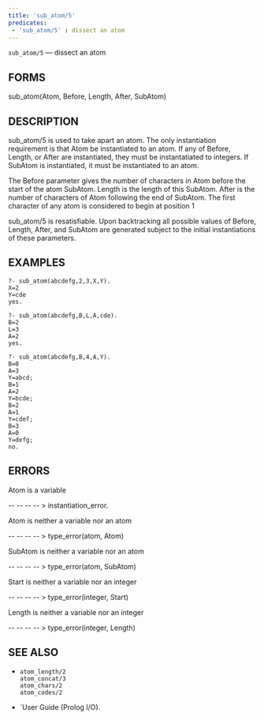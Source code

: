 ```yaml
---
title: 'sub_atom/5'
predicates:
 - 'sub_atom/5' : dissect an atom
---
```

`sub_atom/5` — dissect an atom


## FORMS

sub_atom(Atom, Before, Length, After, SubAtom)


## DESCRIPTION

sub_atom/5 is used to take apart an atom. The only instantiation requirement is that Atom be instantiated to an atom. If any of Before, Length, or After are instantiated, they must be instantatiated to integers. If SubAtom is instantiated, it must be instantiated to an atom.

The Before parameter gives the number of characters in Atom before the start of the atom SubAtom. Length is the length of this SubAtom. After is the number of characters of Atom following the end of SubAtom. The first character of any atom is considered to begin at position 1

sub_atom/5 is resatisfiable. Upon backtracking all possible values of Before, Length, After, and SubAtom are generated subject to the initial instantiations of these parameters.


## EXAMPLES

```
?- sub_atom(abcdefg,2,3,X,Y).
X=2
Y=cde
yes.
```

```
?- sub_atom(abcdefg,B,L,A,cde).
B=2
L=3
A=2
yes.
```

```
?- sub_atom(abcdefg,B,4,A,Y).
B=0
A=3
Y=abcd;
B=1
A=2
Y=bcde;
B=2
A=1
Y=cdef;
B=3
A=0
Y=defg;
no.
```


## ERRORS

Atom is a variable

-- -- -- -- &gt; instantiation_error.

Atom is neither a variable nor an atom

-- -- -- -- &gt; type_error(atom, Atom)

SubAtom is neither a variable nor an atom

-- -- -- -- &gt; type_error(atom, SubAtom)

Start is neither a variable nor an integer

-- -- -- -- &gt; type_error(integer, Start)

Length is neither a variable nor an integer

-- -- -- -- &gt; type_error(integer, Length)


## SEE ALSO

- `atom_length/2`  
`atom_concat/3`  
`atom_chars/2`  
`atom_codes/2`

- `User Guide (Prolog I/O).

